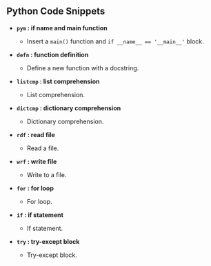 ## Python Code Snippets

- **`pym` : if name and main function**
  - Insert a `main()` function and `if __name__ == '__main__'` block.

- **`defn` : function definition**
  - Define a new function with a docstring.

- **`listcmp` : list comprehension**
  - List comprehension.

- **`dictcmp` : dictionary comprehension**
  - Dictionary comprehension.

- **`rdf` : read file**
  - Read a file.

- **`wrf` : write file**
  - Write to a file.

- **`for` : for loop**
  - For loop.

- **`if` : if statement**
  - If statement.

- **`try` : try-except block**
  - Try-except block.